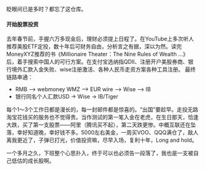 眨眼间已是多时？都忘了这仓库。

#### 开始股票投资
去年春节前，手握六万多现金后，理财必须提上日程了。在YouTube上多次听人推荐美股ETF定投，数十年后可财务自由，分析言之有据，深以为然。读完MoneyXYZ推荐的书《Millionaire Theater：The Nine Rules of Wealth ...》后，着手搜索中国人的可行方案。在支付宝选纳指QDII、注册开户美股券商、银行境外汇款入金失败、wise注册激活、各种人民币走资方案各种工具注册。
最终链路串通：
- RMB --> webmoney WMZ --> EUR wire --> Wise --> IB
- 银行同名个人汇款USD -> Wise -> IB/Tiger

每个1～3个工作日都是漫长的，每一封邮件都是惊喜的。“出国”要趁早。走投无路淘宝花钱买的服务也不觉得贵。当作测试的第一笔入金在老虎，在生日那天，恰逢大跌，买了第一支股票——阿里（腾讯买不起），第二天跌更惨。中概互联还在坠落，幸好知道晚，幸好钱不多。5000左右美金，一周买VOO、QQQ满仓了，敌人离我更近了，子弹已打光，价值投资嘛，尽早入场，复利十年，Long and hold。

一个多月之久，下班整个心思扑入，终于可以也必须告一段落了，我也是一支被自己低估的成长股啊。
